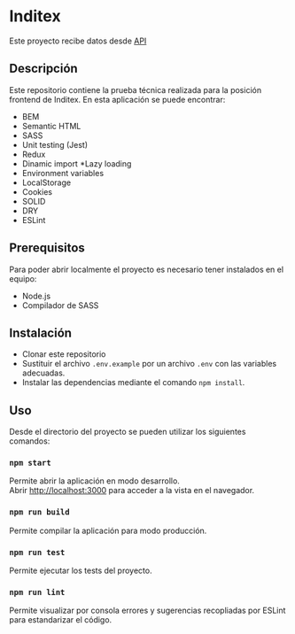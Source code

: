 # Inditex
Este proyecto recibe datos desde [API](https://front-test-api.herokuapp.com/api/product)

## Descripción
Este repositorio contiene la prueba técnica realizada para la posición frontend de Inditex. 
En esta aplicación se puede encontrar:
* BEM
* Semantic HTML
* SASS
* Unit testing (Jest)
* Redux
* Dinamic import
*Lazy loading
* Environment variables
* LocalStorage
* Cookies
* SOLID
* DRY
* ESLint

## Prerequisitos
Para poder abrir localmente el proyecto es necesario tener instalados en el equipo:
* Node.js 
* Compilador de SASS

## Instalación
* Clonar este repositorio
* Sustituir el archivo `.env.example` por un archivo `.env` con las variables adecuadas.
* Instalar las dependencias mediante el comando `npm install`.

## Uso
Desde el directorio del proyecto se pueden utilizar los siguientes comandos:

### `npm start`
Permite abrir la aplicación en modo desarrollo.\
Abrir [http://localhost:3000](http://localhost:3000) para acceder a la vista en el navegador.

### `npm run build`
Permite compilar la aplicación para modo producción.

### `npm run test`
Permite ejecutar los tests del proyecto.

### `npm run lint`
Permite visualizar por consola errores y sugerencias recopliadas por ESLint para estandarizar el código.

